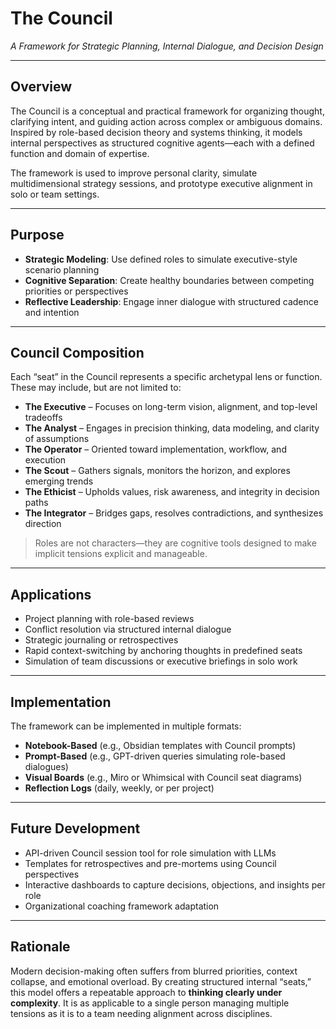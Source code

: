 # The Council  
*A Framework for Strategic Planning, Internal Dialogue, and Decision Design*

---

## Overview

The Council is a conceptual and practical framework for organizing thought, clarifying intent, and guiding action across complex or ambiguous domains. Inspired by role-based decision theory and systems thinking, it models internal perspectives as structured cognitive agents—each with a defined function and domain of expertise.

The framework is used to improve personal clarity, simulate multidimensional strategy sessions, and prototype executive alignment in solo or team settings.

---

## Purpose

- **Strategic Modeling**: Use defined roles to simulate executive-style scenario planning
- **Cognitive Separation**: Create healthy boundaries between competing priorities or perspectives
- **Reflective Leadership**: Engage inner dialogue with structured cadence and intention

---

## Council Composition

Each “seat” in the Council represents a specific archetypal lens or function. These may include, but are not limited to:

- **The Executive** – Focuses on long-term vision, alignment, and top-level tradeoffs
- **The Analyst** – Engages in precision thinking, data modeling, and clarity of assumptions
- **The Operator** – Oriented toward implementation, workflow, and execution
- **The Scout** – Gathers signals, monitors the horizon, and explores emerging trends
- **The Ethicist** – Upholds values, risk awareness, and integrity in decision paths
- **The Integrator** – Bridges gaps, resolves contradictions, and synthesizes direction

> Roles are not characters—they are cognitive tools designed to make implicit tensions explicit and manageable.

---

## Applications

- Project planning with role-based reviews
- Conflict resolution via structured internal dialogue
- Strategic journaling or retrospectives
- Rapid context-switching by anchoring thoughts in predefined seats
- Simulation of team discussions or executive briefings in solo work

---

## Implementation

The framework can be implemented in multiple formats:

- **Notebook-Based** (e.g., Obsidian templates with Council prompts)
- **Prompt-Based** (e.g., GPT-driven queries simulating role-based dialogues)
- **Visual Boards** (e.g., Miro or Whimsical with Council seat diagrams)
- **Reflection Logs** (daily, weekly, or per project)

---

## Future Development

- API-driven Council session tool for role simulation with LLMs
- Templates for retrospectives and pre-mortems using Council perspectives
- Interactive dashboards to capture decisions, objections, and insights per role
- Organizational coaching framework adaptation

---

## Rationale

Modern decision-making often suffers from blurred priorities, context collapse, and emotional overload. By creating structured internal “seats,” this model offers a repeatable approach to **thinking clearly under complexity**. It is as applicable to a single person managing multiple tensions as it is to a team needing alignment across disciplines.

